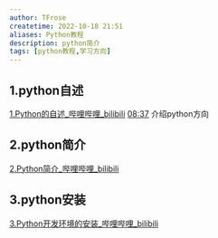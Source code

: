 ```yaml
---
author: TFrose
createtime: 2022-10-18 21:51
aliases: Python教程
description: python简介
tags: [python教程,学习方向]
---
```



## 1.python自述
[1.Python的自述_哔哩哔哩_bilibili](https://www.bilibili.com/video/BV1wD4y1o7AS/?p=2&spm_id_from=pageDriver&vd_source=2029b6b0b60ecbc6cf63989bfa56dd26)
[08:37](https://www.bilibili.com/video/BV1wD4y1o7AS/?p=2&spm_id_from=pageDriver&vd_source=2029b6b0b60ecbc6cf63989bfa56dd26#t=517.894561)  介绍python方向

## 2.python简介
[2.Python简介_哔哩哔哩_bilibili](https://www.bilibili.com/video/BV1wD4y1o7AS/?p=3&vd_source=2029b6b0b60ecbc6cf63989bfa56dd26)

## 3.python安装
[3.Python开发环境的安装_哔哩哔哩_bilibili](https://www.bilibili.com/video/BV1wD4y1o7AS/?p=4&vd_source=2029b6b0b60ecbc6cf63989bfa56dd26)
